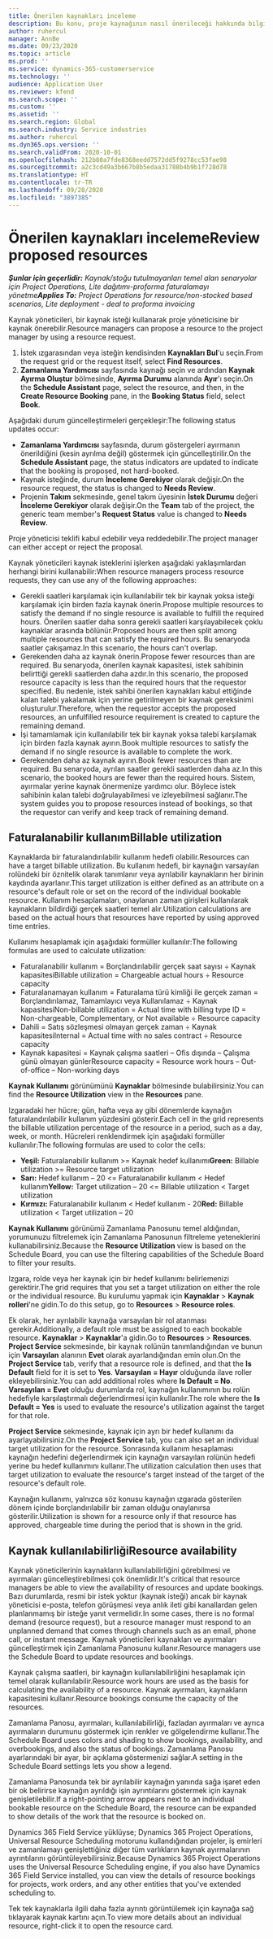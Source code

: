 ```yaml
---
title: Önerilen kaynakları inceleme
description: Bu konu, proje kaynağının nasıl önerileceği hakkında bilgi sağlar.
author: ruhercul
manager: AnnBe
ms.date: 09/23/2020
ms.topic: article
ms.prod: ''
ms.service: dynamics-365-customerservice
ms.technology: ''
audience: Application User
ms.reviewer: kfend
ms.search.scope: ''
ms.custom: ''
ms.assetid: ''
ms.search.region: Global
ms.search.industry: Service industries
ms.author: ruhercul
ms.dyn365.ops.version: ''
ms.search.validFrom: 2020-10-01
ms.openlocfilehash: 212b80a7fde8368eedd7572dd5f9278cc53fae98
ms.sourcegitcommit: a2c3cd49a3b667b8b5edaa31788b4b9b1f728d78
ms.translationtype: HT
ms.contentlocale: tr-TR
ms.lasthandoff: 09/28/2020
ms.locfileid: "3897385"
---
```

# <a name="review-proposed-resources"></a><span data-ttu-id="8d935-103">Önerilen kaynakları inceleme</span><span class="sxs-lookup"><span data-stu-id="8d935-103">Review proposed resources</span></span>

<span data-ttu-id="8d935-104">_**Şunlar için geçerlidir:** Kaynak/stoğu tutulmayanları temel alan senaryolar için Project Operations, Lite dağıtımı-proforma faturalamayı yönetme_</span><span class="sxs-lookup"><span data-stu-id="8d935-104">_**Applies To:** Project Operations for resource/non-stocked based scenarios, Lite deployment - deal to proforma invoicing_</span></span>

<span data-ttu-id="8d935-105">Kaynak yöneticileri, bir kaynak isteği kullanarak proje yöneticisine bir kaynak önerebilir.</span><span class="sxs-lookup"><span data-stu-id="8d935-105">Resource managers can propose a resource to the project manager by using a resource request.</span></span>

1. <span data-ttu-id="8d935-106">İstek ızgarasından veya isteğin kendisinden **Kaynakları Bul**'u seçin.</span><span class="sxs-lookup"><span data-stu-id="8d935-106">From the request grid or the request itself, select **Find Resources**.</span></span>
2. <span data-ttu-id="8d935-107">**Zamanlama Yardımcısı** sayfasında kaynağı seçin ve ardından **Kaynak Ayırma Oluştur** bölmesinde, **Ayırma Durumu** alanında **Ayır**'ı seçin.</span><span class="sxs-lookup"><span data-stu-id="8d935-107">On the **Schedule Assistant** page, select the resource, and then, in the **Create Resource Booking** pane, in the **Booking Status** field, select **Book**.</span></span>

<span data-ttu-id="8d935-108">Aşağıdaki durum güncelleştirmeleri gerçekleşir:</span><span class="sxs-lookup"><span data-stu-id="8d935-108">The following status updates occur:</span></span>

- <span data-ttu-id="8d935-109">**Zamanlama Yardımcısı** sayfasında, durum göstergeleri ayırmanın önerildiğini (kesin ayrılma değil) göstermek için güncelleştirilir.</span><span class="sxs-lookup"><span data-stu-id="8d935-109">On the **Schedule Assistant** page, the status indicators are updated to indicate that the booking is proposed, not hard-booked.</span></span>
- <span data-ttu-id="8d935-110">Kaynak isteğinde, durum **İnceleme Gerekiyor** olarak değişir.</span><span class="sxs-lookup"><span data-stu-id="8d935-110">On the resource request, the status is changed to **Needs Review**.</span></span>
- <span data-ttu-id="8d935-111">Projenin **Takım** sekmesinde, genel takım üyesinin **İstek Durumu** değeri **İnceleme Gerekiyor** olarak değişir.</span><span class="sxs-lookup"><span data-stu-id="8d935-111">On the **Team** tab of the project, the generic team member's **Request Status** value is changed to **Needs Review**.</span></span>

<span data-ttu-id="8d935-112">Proje yöneticisi teklifi kabul edebilir veya reddedebilir.</span><span class="sxs-lookup"><span data-stu-id="8d935-112">The project manager can either accept or reject the proposal.</span></span>

<span data-ttu-id="8d935-113">Kaynak yöneticileri kaynak isteklerini işlerken aşağıdaki yaklaşımlardan herhangi birini kullanabilir:</span><span class="sxs-lookup"><span data-stu-id="8d935-113">When resource managers process resource requests, they can use any of the following approaches:</span></span>

- <span data-ttu-id="8d935-114">Gerekli saatleri karşılamak için kullanılabilir tek bir kaynak yoksa isteği karşılamak için birden fazla kaynak önerin.</span><span class="sxs-lookup"><span data-stu-id="8d935-114">Propose multiple resources to satisfy the demand if no single resource is available to fulfill the required hours.</span></span> <span data-ttu-id="8d935-115">Önerilen saatler daha sonra gerekli saatleri karşılayabilecek çoklu kaynaklar arasında bölünür.</span><span class="sxs-lookup"><span data-stu-id="8d935-115">Proposed hours are then split among multiple resources that can satisfy the required hours.</span></span> <span data-ttu-id="8d935-116">Bu senaryoda saatler çakışamaz.</span><span class="sxs-lookup"><span data-stu-id="8d935-116">In this scenario, the hours can't overlap.</span></span>
- <span data-ttu-id="8d935-117">Gerekenden daha az kaynak önerin.</span><span class="sxs-lookup"><span data-stu-id="8d935-117">Propose fewer resources than are required.</span></span> <span data-ttu-id="8d935-118">Bu senaryoda, önerilen kaynak kapasitesi, istek sahibinin belirttiği gerekli saatlerden daha azdır.</span><span class="sxs-lookup"><span data-stu-id="8d935-118">In this scenario, the proposed resource capacity is less than the required hours that the requestor specified.</span></span> <span data-ttu-id="8d935-119">Bu nedenle, istek sahibi önerilen kaynakları kabul ettiğinde kalan talebi yakalamak için yerine getirilmeyen bir kaynak gereksinimi oluşturulur.</span><span class="sxs-lookup"><span data-stu-id="8d935-119">Therefore, when the requestor accepts the proposed resources, an unfulfilled resource requirement is created to capture the remaining demand.</span></span>
- <span data-ttu-id="8d935-120">İşi tamamlamak için kullanılabilir tek bir kaynak yoksa talebi karşılamak için birden fazla kaynak ayırın.</span><span class="sxs-lookup"><span data-stu-id="8d935-120">Book multiple resources to satisfy the demand if no single resource is available to complete the work.</span></span>
- <span data-ttu-id="8d935-121">Gerekenden daha az kaynak ayırın.</span><span class="sxs-lookup"><span data-stu-id="8d935-121">Book fewer resources than are required.</span></span> <span data-ttu-id="8d935-122">Bu senaryoda, ayrılan saatler gerekli saatlerden daha az.</span><span class="sxs-lookup"><span data-stu-id="8d935-122">In this scenario, the booked hours are fewer than the required hours.</span></span> <span data-ttu-id="8d935-123">Sistem, ayırmalar yerine kaynak önermenize yardımcı olur. Böylece istek sahibinin kalan talebi doğrulayabilmesi ve izleyebilmesi sağlanır.</span><span class="sxs-lookup"><span data-stu-id="8d935-123">The system guides you to propose resources instead of bookings, so that the requestor can verify and keep track of remaining demand.</span></span>

## <a name="billable-utilization"></a><span data-ttu-id="8d935-124">Faturalanabilir kullanım</span><span class="sxs-lookup"><span data-stu-id="8d935-124">Billable utilization</span></span>

<span data-ttu-id="8d935-125">Kaynaklarda bir faturalandırılabilir kullanım hedefi olabilir.</span><span class="sxs-lookup"><span data-stu-id="8d935-125">Resources can have a target billable utilization.</span></span> <span data-ttu-id="8d935-126">Bu kullanım hedefi, bir kaynağın varsayılan rolündeki bir öznitelik olarak tanımlanır veya ayrılabilir kaynakların her birinin kaydında ayarlanır.</span><span class="sxs-lookup"><span data-stu-id="8d935-126">This target utilization is either defined as an attribute on a resource's default role or set on the record of the individual bookable resource.</span></span> <span data-ttu-id="8d935-127">Kullanım hesaplamaları, onaylanan zaman girişleri kullanılarak kaynakların bildirdiği gerçek saatleri temel alır.</span><span class="sxs-lookup"><span data-stu-id="8d935-127">Utilization calculations are based on the actual hours that resources have reported by using approved time entries.</span></span>

<span data-ttu-id="8d935-128">Kullanımı hesaplamak için aşağıdaki formüller kullanılır:</span><span class="sxs-lookup"><span data-stu-id="8d935-128">The following formulas are used to calculate utilization:</span></span>

- <span data-ttu-id="8d935-129">Faturalanabilir kullanım = Borçlandırılabilir gerçek saat sayısı ÷ Kaynak kapasitesi</span><span class="sxs-lookup"><span data-stu-id="8d935-129">Billable utilization = Chargeable actual hours ÷ Resource capacity</span></span>
- <span data-ttu-id="8d935-130">Faturalanamayan kullanım = Faturalama türü kimliği ile gerçek zaman = Borçlandırılamaz, Tamamlayıcı veya Kullanılamaz ÷ Kaynak kapasitesi</span><span class="sxs-lookup"><span data-stu-id="8d935-130">Non-billable utilization = Actual time with billing type ID = Non-chargeable, Complementary, or Not available ÷ Resource capacity</span></span>
- <span data-ttu-id="8d935-131">Dahili = Satış sözleşmesi olmayan gerçek zaman ÷ Kaynak kapasitesi</span><span class="sxs-lookup"><span data-stu-id="8d935-131">Internal = Actual time with no sales contract ÷ Resource capacity</span></span>
- <span data-ttu-id="8d935-132">Kaynak kapasitesi = Kaynak çalışma saatleri – Ofis dışında – Çalışma günü olmayan günler</span><span class="sxs-lookup"><span data-stu-id="8d935-132">Resource capacity = Resource work hours – Out-of-office – Non-working days</span></span>

<span data-ttu-id="8d935-133">**Kaynak Kullanımı** görünümünü **Kaynaklar** bölmesinde bulabilirsiniz.</span><span class="sxs-lookup"><span data-stu-id="8d935-133">You can find the **Resource Utilization** view in the **Resources** pane.</span></span>

<span data-ttu-id="8d935-134">Izgaradaki her hücre; gün, hafta veya ay gibi dönemlerde kaynağın faturalandırılabilir kullanım yüzdesini gösterir.</span><span class="sxs-lookup"><span data-stu-id="8d935-134">Each cell in the grid represents the billable utilization percentage of the resource in a period, such as a day, week, or month.</span></span> <span data-ttu-id="8d935-135">Hücreleri renklendirmek için aşağıdaki formüller kullanılır:</span><span class="sxs-lookup"><span data-stu-id="8d935-135">The following formulas are used to color the cells:</span></span>

- <span data-ttu-id="8d935-136">**Yeşil:** Faturalanabilir kullanım \>= Kaynak hedef kullanımı</span><span class="sxs-lookup"><span data-stu-id="8d935-136">**Green:** Billable utilization \>= Resource target utilization</span></span>
- <span data-ttu-id="8d935-137">**Sarı:** Hedef kullanım – 20 \<= Faturalanabilir kullanım \< Hedef kullanım</span><span class="sxs-lookup"><span data-stu-id="8d935-137">**Yellow:** Target utilization – 20 \<= Billable utilization \< Target utilization</span></span>
- <span data-ttu-id="8d935-138">**Kırmızı:** Faturalanabilir kullanım \< Hedef kullanım - 20</span><span class="sxs-lookup"><span data-stu-id="8d935-138">**Red:** Billable utilization \< Target utilization – 20</span></span>

<span data-ttu-id="8d935-139">**Kaynak Kullanımı** görünümü Zamanlama Panosunu temel aldığından, yorumunuzu filtrelemek için Zamanlama Panosunun filtreleme yeteneklerini kullanabilirsiniz.</span><span class="sxs-lookup"><span data-stu-id="8d935-139">Because the **Resource Utilization** view is based on the Schedule Board, you can use the filtering capabilities of the Schedule Board to filter your results.</span></span>

<span data-ttu-id="8d935-140">Izgara, rolde veya her kaynak için bir hedef kullanımı belirlemenizi gerektirir.</span><span class="sxs-lookup"><span data-stu-id="8d935-140">The grid requires that you set a target utilization on either the role or the individual resource.</span></span> <span data-ttu-id="8d935-141">Bu kurulumu yapmak için **Kaynaklar** \> **Kaynak rolleri**'ne gidin.</span><span class="sxs-lookup"><span data-stu-id="8d935-141">To do this setup, go to **Resources** \> **Resource roles**.</span></span>

<span data-ttu-id="8d935-142">Ek olarak, her ayrılabilir kaynağa varsayılan bir rol atanması gerekir.</span><span class="sxs-lookup"><span data-stu-id="8d935-142">Additionally, a default role must be assigned to each bookable resource.</span></span> <span data-ttu-id="8d935-143">**Kaynaklar** \> **Kaynaklar**'a gidin.</span><span class="sxs-lookup"><span data-stu-id="8d935-143">Go to **Resources** \> **Resources**.</span></span> <span data-ttu-id="8d935-144">**Project Service** sekmesinde, bir kaynak rolünün tanımlandığından ve bunun için **Varsayılan** alanının **Evet** olarak ayarlandığından emin olun.</span><span class="sxs-lookup"><span data-stu-id="8d935-144">On the **Project Service** tab, verify that a resource role is defined, and that the **Is Default** field for it is set to **Yes**.</span></span> <span data-ttu-id="8d935-145">**Varsayılan = Hayır** olduğunda ilave roller ekleyebilirsiniz.</span><span class="sxs-lookup"><span data-stu-id="8d935-145">You can add additional roles where **Is Default = No**.</span></span> <span data-ttu-id="8d935-146">**Varsayılan = Evet** olduğu durumlarda rol, kaynağın kullanımının bu rolün hedefiyle karşılaştırmalı değerlendirmesi için kullanılır.</span><span class="sxs-lookup"><span data-stu-id="8d935-146">The role where the **Is Default = Yes** is used to evaluate the resource's utilization against the target for that role.</span></span>

<span data-ttu-id="8d935-147">**Project Service** sekmesinde, kaynak için ayrı bir hedef kullanımı da ayarlayabilirsiniz.</span><span class="sxs-lookup"><span data-stu-id="8d935-147">On the **Project Service** tab, you can also set an individual target utilization for the resource.</span></span> <span data-ttu-id="8d935-148">Sonrasında kullanım hesaplaması kaynağın hedefini değerlendirmek için kaynağın varsayılan rolünün hedefi yerine bu hedef kullanımını kullanır.</span><span class="sxs-lookup"><span data-stu-id="8d935-148">The utilization calculation then uses that target utilization to evaluate the resource's target instead of the target of the resource's default role.</span></span>

<span data-ttu-id="8d935-149">Kaynağın kullanımı, yalnızca söz konusu kaynağın ızgarada gösterilen dönem içinde borçlandırılabilir bir zaman olduğu onaylanırsa gösterilir.</span><span class="sxs-lookup"><span data-stu-id="8d935-149">Utilization is shown for a resource only if that resource has approved, chargeable time during the period that is shown in the grid.</span></span>

## <a name="resource-availability"></a><span data-ttu-id="8d935-150">Kaynak kullanılabilirliği</span><span class="sxs-lookup"><span data-stu-id="8d935-150">Resource availability</span></span>

<span data-ttu-id="8d935-151">Kaynak yöneticilerinin kaynakların kullanılabilirliğini görebilmesi ve ayırmaları güncelleştirebilmesi çok önemlidir.</span><span class="sxs-lookup"><span data-stu-id="8d935-151">It's critical that resource managers be able to view the availability of resources and update bookings.</span></span> <span data-ttu-id="8d935-152">Bazı durumlarda, resmi bir istek yoktur (kaynak isteği) ancak bir kaynak yöneticisi e-posta, telefon görüşmesi veya anlık ileti gibi kanallardan gelen planlanmamış bir isteğe yanıt vermelidir.</span><span class="sxs-lookup"><span data-stu-id="8d935-152">In some cases, there is no formal demand (resource request), but a resource manager must respond to an unplanned demand that comes through channels such as an email, phone call, or instant message.</span></span> <span data-ttu-id="8d935-153">Kaynak yöneticileri kaynakları ve ayırmaları güncelleştirmek için Zamanlama Panosunu kullanır.</span><span class="sxs-lookup"><span data-stu-id="8d935-153">Resource managers use the Schedule Board to update resources and bookings.</span></span>

<span data-ttu-id="8d935-154">Kaynak çalışma saatleri, bir kaynağın kullanılabilirliğini hesaplamak için temel olarak kullanılabilir.</span><span class="sxs-lookup"><span data-stu-id="8d935-154">Resource work hours are used as the basis for calculating the availability of a resource.</span></span> <span data-ttu-id="8d935-155">Kaynak ayırmaları, kaynakların kapasitesini kullanır.</span><span class="sxs-lookup"><span data-stu-id="8d935-155">Resource bookings consume the capacity of the resources.</span></span>

<span data-ttu-id="8d935-156">Zamanlama Panosu, ayırmaları, kullanılabilirliği, fazladan ayırmaları ve ayrıca ayırmaların durumunu göstermek için renkler ve gölgelendirme kullanır.</span><span class="sxs-lookup"><span data-stu-id="8d935-156">The Schedule Board uses colors and shading to show bookings, availability, and overbookings, and also the status of bookings.</span></span> <span data-ttu-id="8d935-157">Zamanlama Panosu ayarlarındaki bir ayar, bir açıklama göstermenizi sağlar.</span><span class="sxs-lookup"><span data-stu-id="8d935-157">A setting in the Schedule Board settings lets you show a legend.</span></span>

<span data-ttu-id="8d935-158">Zamanlama Panosunda tek bir ayrılabilir kaynağın yanında sağa işaret eden bir ok belirirse kaynağın ayrıldığı işin ayrıntılarını göstermek için kaynak genişletilebilir.</span><span class="sxs-lookup"><span data-stu-id="8d935-158">If a right-pointing arrow appears next to an individual bookable resource on the Schedule Board, the resource can be expanded to show details of the work that the resource is booked on.</span></span>

<span data-ttu-id="8d935-159">Dynamics 365 Field Service yüklüyse; Dynamics 365 Project Operations, Universal Resource Scheduling motorunu kullandığından projeler, iş emirleri ve zamanlamayı genişlettiğiniz diğer tüm varlıkların kaynak ayırmalarının ayrıntılarını görüntüleyebilirsiniz.</span><span class="sxs-lookup"><span data-stu-id="8d935-159">Because Dynamics 365 Project Operations uses the Universal Resource Scheduling engine, if you also have Dynamics 365 Field Service installed, you can view the details of resource bookings for projects, work orders, and any other entities that you've extended scheduling to.</span></span>

<span data-ttu-id="8d935-160">Tek tek kaynaklarla ilgili daha fazla ayrıntı görüntülemek için kaynağa sağ tıklayarak kaynak kartını açın.</span><span class="sxs-lookup"><span data-stu-id="8d935-160">To view more details about an individual resource, right-click it to open the resource card.</span></span>

